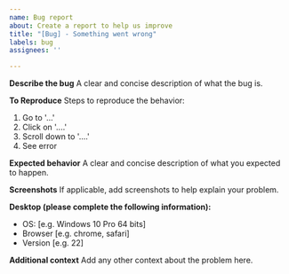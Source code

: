 ```yaml
---
name: Bug report
about: Create a report to help us improve
title: "[Bug] - Something went wrong"
labels: bug
assignees: ''

---
```


**Describe the bug**
A clear and concise description of what the bug is.

**To Reproduce**
Steps to reproduce the behavior:
1. Go to '...'
2. Click on '....'
3. Scroll down to '....'
4. See error

**Expected behavior**
A clear and concise description of what you expected to happen.

**Screenshots**
If applicable, add screenshots to help explain your problem.

**Desktop (please complete the following information):**
 - OS: [e.g. Windows 10 Pro 64 bits]
 - Browser [e.g. chrome, safari]
 - Version [e.g. 22]

**Additional context**
Add any other context about the problem here.
